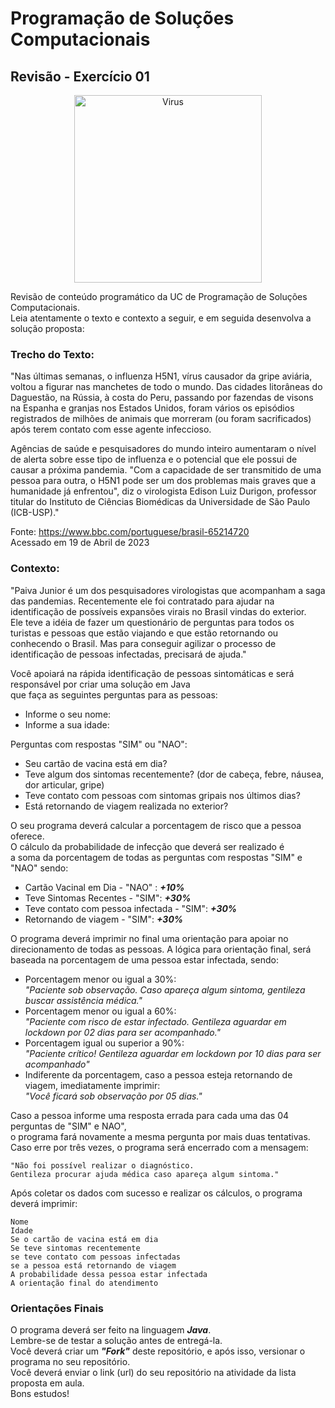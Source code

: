 # Programação de Soluções Computacionais

## Revisão - Exercício 01

<p align="center">
  <a href="#">
    <img src="logo\virus.png" width="300" alt="Virus">
  </a>
</p>

Revisão de conteúdo programático da UC de Programação de Soluções Computacionais.<br>
Leia atentamente o texto e contexto a seguir, e em seguida desenvolva a solução proposta:

### Trecho do Texto:

"Nas últimas semanas, o influenza H5N1, vírus causador da gripe aviária, voltou a figurar nas manchetes de todo o mundo.
Das cidades litorâneas do Daguestão, na Rússia, à costa do Peru, passando por fazendas de visons na Espanha
e granjas nos Estados Unidos, foram vários os episódios registrados de milhões de animais que morreram (ou foram sacrificados)
após terem contato com esse agente infeccioso.<br>

Agências de saúde e pesquisadores do mundo inteiro aumentaram o nível de alerta sobre esse tipo de influenza
e o potencial que ele possui de causar a próxima pandemia.
"Com a capacidade de ser transmitido de uma pessoa para outra, o H5N1 pode ser um dos problemas mais graves
que a humanidade já enfrentou", diz o virologista Edison Luiz Durigon, professor titular
do Instituto de Ciências Biomédicas da Universidade de São Paulo (ICB-USP)."

Fonte: https://www.bbc.com/portuguese/brasil-65214720 <br>
Acessado em 19 de Abril de 2023

 ### Contexto:

"Paiva Junior é um dos pesquisadores virologistas que acompanham a saga das pandemias.
Recentemente ele foi contratado para ajudar na identificação de possíveis expansões virais no Brasil vindas do exterior.<br>
Ele teve a idéia de fazer um questionário de perguntas para todos os turistas e pessoas que estão viajando
e que estão retornando ou conhecendo o Brasil.
Mas para conseguir agilizar o processo de identificação de pessoas infectadas, precisará de ajuda."

Você apoiará na rápida identificação de pessoas sintomáticas e será responsável por criar uma solução em Java<br>
que faça as seguintes perguntas para as pessoas:

- Informe o seu nome: 
- Informe a sua idade: 

Perguntas com respostas "SIM" ou "NAO":

- Seu cartão de vacina está em dia?
- Teve algum dos sintomas recentemente? 
  (dor de cabeça, febre, náusea, dor articular, gripe)
- Teve contato com pessoas com sintomas gripais nos últimos dias?
- Está retornando de viagem realizada no exterior?


O seu programa deverá calcular a porcentagem de risco que a pessoa oferece.<br>
O cálculo da probabilidade de infecção que deverá ser realizado é <br>
a soma da porcentagem de todas as perguntas com respostas "SIM" e "NAO" sendo:

- Cartão Vacinal em Dia - "NAO" : ***+10%***
- Teve Sintomas Recentes - "SIM": ***+30%***
- Teve contato com pessoa infectada - "SIM": ***+30%***
- Retornando de viagem - "SIM": ***+30%***

O programa deverá imprimir no final uma orientação para apoiar no direcionamento de todas as pessoas.
A lógica para orientação final, será baseada na porcentagem de uma pessoa estar infectada, sendo:

- Porcentagem menor ou igual a 30%: <br>*"Paciente sob observação. Caso apareça algum sintoma, gentileza buscar assistência médica."*
- Porcentagem menor ou igual a 60%: <br>*"Paciente com risco de estar infectado. Gentileza aguardar em lockdown por 02 dias para ser acompanhado."*
- Porcentagem igual ou superior a 90%: <br>*"Paciente crítico! Gentileza aguardar em lockdown por 10 dias para ser acompanhado"*
- Indiferente da porcentagem, caso a pessoa esteja retornando de viagem, imediatamente imprimir: <br>*"Você ficará sob observação por 05 dias."*

Caso a pessoa informe uma resposta errada para cada uma das 04 perguntas de "SIM" e NAO",<br>
o programa fará novamente a mesma pergunta por mais duas tentativas.<br>
Caso erre por três vezes, o programa será encerrado com a mensagem:

```text
"Não foi possível realizar o diagnóstico.
Gentileza procurar ajuda médica caso apareça algum sintoma."
```

Após coletar os dados com sucesso e realizar os cálculos, o programa deverá imprimir:

```text
Nome
Idade
Se o cartão de vacina está em dia
Se teve sintomas recentemente
se teve contato com pessoas infectadas
se a pessoa está retornando de viagem
A probabilidade dessa pessoa estar infectada
A orientação final do atendimento
```

### Orientações Finais

O programa deverá ser feito na linguagem ***Java***.<br>
Lembre-se de testar a solução antes de entregá-la.<br>
Você deverá criar um ***"Fork"*** deste repositório, e após isso, versionar o programa no seu repositório.<br>
Você deverá enviar o link (url) do seu repositório na atividade da lista proposta em aula.<br>
Bons estudos!